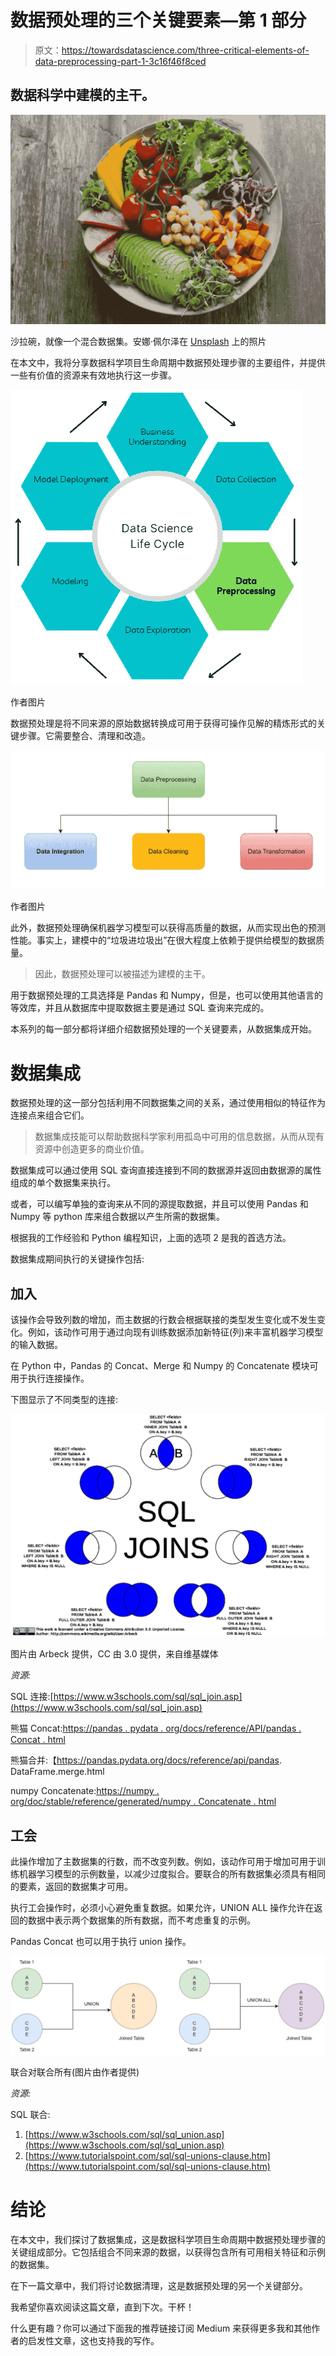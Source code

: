 # 数据预处理的三个关键要素—第 1 部分

> 原文：<https://towardsdatascience.com/three-critical-elements-of-data-preprocessing-part-1-3c16f46f8ced>

## 数据科学中建模的主干。

![](img/57dbd6e68a35c5b525c57cafb27f4fdf.png)

沙拉碗，就像一个混合数据集。安娜·佩尔泽在 [Unsplash](https://unsplash.com?utm_source=medium&utm_medium=referral) 上的照片

在本文中，我将分享数据科学项目生命周期中数据预处理步骤的主要组件，并提供一些有价值的资源来有效地执行这一步骤。

![](img/bead48af677c0e5768d8a91e76e765db.png)

作者图片

数据预处理是将不同来源的原始数据转换成可用于获得可操作见解的精炼形式的关键步骤。它需要整合、清理和改造。

![](img/3283e397abf9ceed6ade9365de3989f3.png)

作者图片

此外，数据预处理确保机器学习模型可以获得高质量的数据，从而实现出色的预测性能。事实上，建模中的“垃圾进垃圾出”在很大程度上依赖于提供给模型的数据质量。

> 因此，数据预处理可以被描述为建模的主干。

用于数据预处理的工具选择是 Pandas 和 Numpy，但是，也可以使用其他语言的等效库，并且从数据库中提取数据主要是通过 SQL 查询来完成的。

本系列的每一部分都将详细介绍数据预处理的一个关键要素，从数据集成开始。

# 数据集成

数据预处理的这一部分包括利用不同数据集之间的关系，通过使用相似的特征作为连接点来组合它们。

> 数据集成技能可以帮助数据科学家利用孤岛中可用的信息数据，从而从现有资源中创造更多的商业价值。

数据集成可以通过使用 SQL 查询直接连接到不同的数据源并返回由数据源的属性组成的单个数据集来执行。

或者，可以编写单独的查询来从不同的源提取数据，并且可以使用 Pandas 和 Numpy 等 python 库来组合数据以产生所需的数据集。

根据我的工作经验和 Python 编程知识，上面的选项 2 是我的首选方法。

数据集成期间执行的关键操作包括:

## **加入**

该操作会导致列数的增加，而主数据的行数会根据联接的类型发生变化或不发生变化。例如，该动作可用于通过向现有训练数据添加新特征(列)来丰富机器学习模型的输入数据。

在 Python 中，Pandas 的 Concat、Merge 和 Numpy 的 Concatenate 模块可用于执行连接操作。

下图显示了不同类型的连接:

![](img/496ee39bd0cca423361ba27ae787399c.png)

图片由 Arbeck 提供，CC 由 3.0 提供，来自维基媒体

*资源:*

SQL 连接:[https://www.w3schools.com/sql/sql_join.asp](https://www.w3schools.com/sql/sql_join.asp)

熊猫 Concat:[https://pandas . pydata . org/docs/reference/API/pandas . Concat . html](https://pandas.pydata.org/docs/reference/api/pandas.concat.html)

熊猫合并:【https://pandas.pydata.org/docs/reference/api/pandas. DataFrame.merge.html

numpy Concatenate:[https://numpy . org/doc/stable/reference/generated/numpy . Concatenate . html](https://numpy.org/doc/stable/reference/generated/numpy.concatenate.html)

## **工会**

此操作增加了主数据集的行数，而不改变列数。例如，该动作可用于增加可用于训练机器学习模型的示例数量，以减少过度拟合。要联合的所有数据集必须具有相同的要素，返回的数据集才可用。

执行工会操作时，必须小心避免重复数据。如果允许，UNION ALL 操作允许在返回的数据中表示两个数据集的所有数据，而不考虑重复的示例。

Pandas Concat 也可以用于执行 union 操作。

![](img/b526f02b90cf15531276ab4d92f95ed7.png)

联合对联合所有(图片由作者提供)

*资源:*

SQL 联合:

1.  [https://www.w3schools.com/sql/sql_union.asp](https://www.w3schools.com/sql/sql_union.asp)
2.  [https://www.tutorialspoint.com/sql/sql-unions-clause.htm](https://www.tutorialspoint.com/sql/sql-unions-clause.htm)

# 结论

在本文中，我们探讨了数据集成，这是数据科学项目生命周期中数据预处理步骤的关键组成部分。它包括组合不同来源的数据，以获得包含所有可用相关特征和示例的数据集。

在下一篇文章中，我们将讨论数据清理，这是数据预处理的另一个关键部分。

我希望你喜欢阅读这篇文章，直到下次。干杯！

什么更有趣？你可以通过下面我的推荐链接订阅 Medium 来获得更多我和其他作者的启发性文章，这也支持我的写作。

[](https://aolaoye.medium.com/membership) 